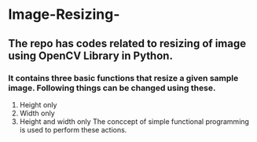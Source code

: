 # Image-Resizing-
## The repo has codes related to resizing of image using OpenCV Library in Python.
### It contains three basic functions that resize a given sample image. Following things can be changed using these.
1. Height only
2. Width only
3. Height and width only
The conccept of simple functional programming is used to perform these actions.
